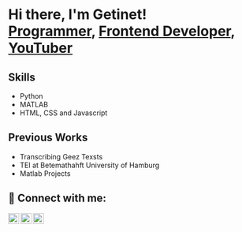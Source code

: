 <h1>Hi there, I'm Getinet! <br/><a href="https://github.com/Getinet309">Programmer</a>, <a href="https://www.linkedin.com/in/getinet-asimare-a34680214/">Frontend Developer</a>, <a href="https://www.youtube.com/@getinetasimare2860">YouTuber</a></h1>
<h2>Skills</h2>
 <p>
  <ul>
  <li>Python</li>
   <li>MATLAB</li>
   <li>HTML, CSS and Javascript</li>
   </ul>
 </p>
 <h2>Previous Works</h2>
 <ul>
  <li>Transcribing Geez Texsts</li>
  <li>TEI at Betemathahft University of Hamburg</li>
  <li>Matlab Projects</li>
 </ul>
 <h2> 🤳 Connect with me:</h2>
 
 [<img align="left" alt="GetinetAsimare | YouTube" width="22px" src="https://cdn.jsdelivr.net/npm/simple-icons@v3/icons/youtube.svg" />][youtube]
 [<img align="left" alt="GetinetAsimare | Twitter" width="22px" src="https://cdn.jsdelivr.net/npm/simple-icons@v3/icons/twitter.svg" />][twitter]
 [<img align="left" alt="GetinetAsimare | LinkedIn" width="22px" src="https://cdn.jsdelivr.net/npm/simple-icons@v3/icons/linkedin.svg" />][linkedin]
 
 [twitter]: https://x.com/asimare1219?t=qzSygOTUqtp3Cwi828uJJg&s=09
 [youtube]: https://www.youtube.com/@getinetasimare2860
 [linkedin]: https://www.linkedin.com/in/getinet-asimare-a34680214/
 
 <!--
 **Get_frontend** is a ✨ _special_ ✨ repository because its `README.md` (this file) appears on your GitHub profile.
 
 Here are some ideas to get you started:
 
 - 🔭 I’m currently working as a Lecturer at Debre Tabor Univesity 
 - 🌱 I’m currently learning ALX Frontend Development
 - 👯 I’m looking to collaborate on Website development 
 - 🤔 I’m looking for help with web-related researches 
 - 💬 Ask me about ...
 - 📫 How to reach me: ...
 - 😄 Pronouns: ...
 - ⚡ Fun fact: ...
 -->
